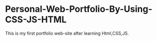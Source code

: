 # Personal-Web-Portfolio-By-Using-CSS-JS-HTML
This is my first portfolio web-site after learning Html,CSS,JS.
